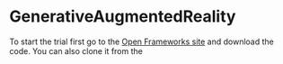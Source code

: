 # GenerativeAugmentedReality
To start the trial first go to the [Open Frameworks site](https://openframeworks.cc/download/) and download the code. You can also clone it from the  
